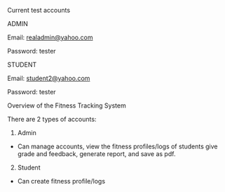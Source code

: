 Current test accounts

ADMIN 


Email: realadmin@yahoo.com


Password: tester



STUDENT


Email: student2@yahoo.com


Password: tester


Overview of the Fitness Tracking System


There are 2 types of accounts:
1. Admin 
- Can manage accounts, view the fitness profiles/logs of students give grade and feedback, generate report, and save as pdf.


2. Student
- Can create fitness profile/logs